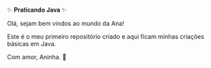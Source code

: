 ✨ 𝐏𝐫𝐚𝐭𝐢𝐜𝐚𝐧𝐝𝐨 𝐉𝐚𝐯𝐚 ✨


Olá, sejam bem vindos ao mundo da Ana!

Este é o meu primeiro repositório criado e aqui ficam minhas criações básicas em Java.


Com amor, Aninha. 💓
